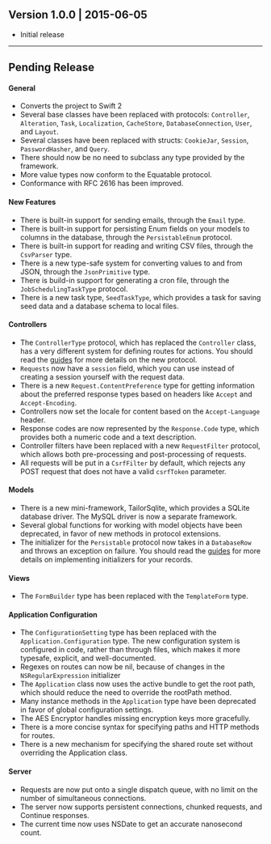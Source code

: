 ## Version 1.0.0 | 2015-06-05

* Initial release

---

## Pending Release

#### General

* Converts the project to Swift 2
* Several base classes have been replaced with protocols: `Controller`,
  `Alteration`, `Task`, `Localization`, `CacheStore`, `DatabaseConnection`,
  `User`, and `Layout`.
* Several classes have been replaced with structs: `CookieJar`, `Session`,
  `PasswordHasher`, and `Query`.
* There should now be no need to subclass any type provided by the framework.
* More value types now conform to the Equatable protocol.
* Conformance with RFC 2616 has been improved.

#### New Features

* There is built-in support for sending emails, through the `Email` type.
* There is built-in support for persisting Enum fields on your models to columns
  in the database, through the `PersistableEnum` protocol.
* There is built-in support for reading and writing CSV files, through the
  `CsvParser` type.
* There is a new type-safe system for converting values to and from JSON,
  through the `JsonPrimitive` type.
* There is build-in support for generating a cron file, through the
  `JobSchedulingTaskType` protocol.
* There is a new task type, `SeedTaskType`, which provides a task for saving
  seed data and a database schema to local files.

#### Controllers

* The `ControllerType` protocol, which has replaced the `Controller` class, has
  a very different system for defining routes for actions. You should read the
  [guides](https://tailorframe.work/docs/controllers) for more details on the
  new protocol.
* `Requests` now have a `session` field, which you can use instead of creating
  a session yourself with the request data.
* There is a new `Request.ContentPreference` type for getting information about
  the preferred response types based on headers like `Accept` and
  `Accept-Encoding`.
* Controllers now set the locale for content based on the `Accept-Language`
  header.
* Response codes are now represented by the `Response.Code` type, which provides
  both a numeric code and a text description.
* Controller filters have been replaced with a new `RequestFilter` protocol,
  which allows both pre-processing and post-processing of requests.
* All requests will be put in a `CsrfFilter` by default, which rejects any POST
  request that does not have a valid `csrfToken` parameter.

#### Models

* There is a new mini-framework, TailorSqlite, which provides a SQLite database
  driver. The MySQL driver is now a separate framework.
* Several global functions for working with model objects have been deprecated,
  in favor of new methods in protocol extensions.
* The initializer for the `Persistable` protocol now takes in a `DatabaseRow`
  and throws an exception on failure. You should read the
  [guides](https://tailorframe.work/docs/modelling) for more details on
  implementing initializers for your records.

#### Views

* The `FormBuilder` type has been replaced with the `TemplateForm` type.

#### Application Configuration

* The `ConfigurationSetting` type has been replaced with the
  `Application.Configuration` type. The new configuration system is configured
  in code, rather than through files, which makes it more typesafe, explicit,
  and well-documented.
* Regexes on routes can now be nil, because of changes in the
  `NSRegularExpression` initializer
* The `Application` class now uses the active bundle to get the root path, which
  should reduce the need to override the rootPath method.
* Many instance methods in the `Application` type have been deprecated in favor
  of global configuration settings.
* The AES Encryptor handles missing encryption keys more gracefully.
* There is a more concise syntax for specifying paths and HTTP methods for
  routes.
* There is a new mechanism for specifying the shared route set without
  overriding the Application class.

#### Server

* Requests are now put onto a single dispatch queue, with no limit on the number
  of simultaneous connections.
* The server now supports persistent connections, chunked requests, and
  Continue responses.
* The current time now uses NSDate to get an accurate nanosecond count.
